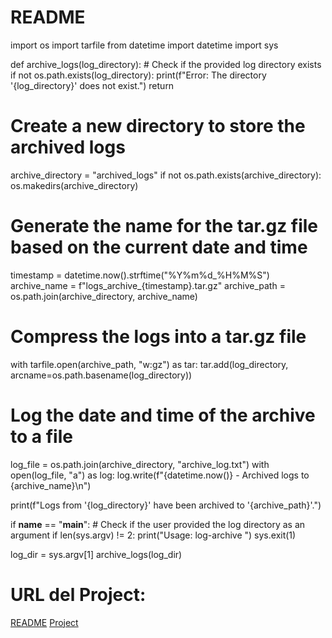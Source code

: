 # README

import os
import tarfile
from datetime import datetime
import sys

def archive_logs(log_directory):
    # Check if the provided log directory exists
    if not os.path.exists(log_directory):
        print(f"Error: The directory '{log_directory}' does not exist.")
        return

  # Create a new directory to store the archived logs
   archive_directory = "archived_logs"
   if not os.path.exists(archive_directory):
   os.makedirs(archive_directory)

  # Generate the name for the tar.gz file based on the current date and time
   timestamp = datetime.now().strftime("%Y%m%d_%H%M%S")
   archive_name = f"logs_archive_{timestamp}.tar.gz"
   archive_path = os.path.join(archive_directory, archive_name)

  # Compress the logs into a tar.gz file
   with tarfile.open(archive_path, "w:gz") as tar:
   tar.add(log_directory, arcname=os.path.basename(log_directory))

   # Log the date and time of the archive to a file
  log_file = os.path.join(archive_directory, "archive_log.txt")
  with open(log_file, "a") as log:
  log.write(f"{datetime.now()} - Archived logs to {archive_name}\n")

  print(f"Logs from '{log_directory}' have been archived to '{archive_path}'.")

if __name__ == "__main__":
    # Check if the user provided the log directory as an argument
    if len(sys.argv) != 2:
        print("Usage: log-archive <log-directory>")
        sys.exit(1)

  log_dir = sys.argv[1]
  archive_logs(log_dir)

# URL del Project: 
[README](https://github.com/EliLJ/README)
[Project](https://github.com/EliLJ/README/issues/1) 
